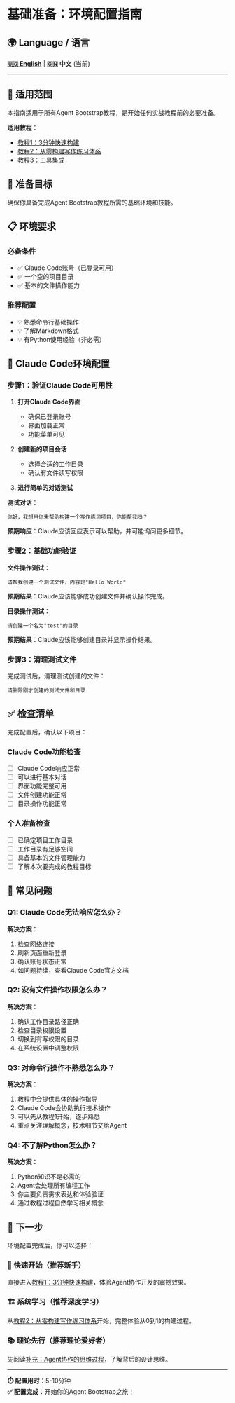# 基础准备：环境配置指南

## 🌍 Language / 语言

**[🇺🇸 English](Environment-Setup-Guide.md)** | **🇨🇳 中文** (当前)

---

## 📖 适用范围

本指南适用于所有Agent Bootstrap教程，是开始任何实战教程前的必要准备。

**适用教程**：
- [教程1：3分钟快速构建](教程1-3分钟快速构建.md)
- [教程2：从零构建写作练习体系](教程2-从零构建写作练习体系.md)
- [教程3：工具集成](教程3-工具集成.md)

## 🎯 准备目标

确保你具备完成Agent Bootstrap教程所需的基础环境和技能。

## 📋 环境要求

### 必备条件
- ✅ Claude Code账号（已登录可用）
- ✅ 一个空的项目目录
- ✅ 基本的文件操作能力

### 推荐配置
- 💡 熟悉命令行基础操作
- 💡 了解Markdown格式
- 💡 有Python使用经验（非必需）

## 🔧 Claude Code环境配置

### 步骤1：验证Claude Code可用性

1. **打开Claude Code界面**
   - 确保已登录账号
   - 界面加载正常
   - 功能菜单可见

2. **创建新的项目会话**
   - 选择合适的工作目录
   - 确认有文件读写权限

3. **进行简单的对话测试**

**测试对话**：
```text
你好，我想用你来帮助构建一个写作练习项目，你能帮我吗？
```

**预期响应**：Claude应该回应表示可以帮助，并可能询问更多细节。

### 步骤2：基础功能验证

**文件操作测试**：
```text
请帮我创建一个测试文件，内容是"Hello World"
```

**预期结果**：Claude应该能够成功创建文件并确认操作完成。

**目录操作测试**：
```text
请创建一个名为"test"的目录
```

**预期结果**：Claude应该能够创建目录并显示操作结果。

### 步骤3：清理测试文件

完成测试后，清理测试创建的文件：
```text
请删除刚才创建的测试文件和目录
```

## ✅ 检查清单

完成配置后，确认以下项目：

### Claude Code功能检查
- [ ] Claude Code响应正常
- [ ] 可以进行基本对话
- [ ] 界面功能完整可用
- [ ] 文件创建功能正常
- [ ] 目录操作功能正常

### 个人准备检查
- [ ] 已确定项目工作目录
- [ ] 工作目录有足够空间
- [ ] 具备基本的文件管理能力
- [ ] 了解本次要完成的教程目标

## 🚨 常见问题

### Q1: Claude Code无法响应怎么办？
**解决方案**：
1. 检查网络连接
2. 刷新页面重新登录
3. 确认账号状态正常
4. 如问题持续，查看Claude Code官方文档

### Q2: 没有文件操作权限怎么办？
**解决方案**：
1. 确认工作目录路径正确
2. 检查目录权限设置
3. 切换到有写权限的目录
4. 在系统设置中调整权限

### Q3: 对命令行操作不熟悉怎么办？
**解决方案**：
1. 教程中会提供具体的操作指导
2. Claude Code会协助执行技术操作
3. 可以先从教程1开始，逐步熟悉
4. 重点关注理解概念，技术细节交给Agent

### Q4: 不了解Python怎么办？
**解决方案**：
1. Python知识不是必需的
2. Agent会处理所有编程工作
3. 你主要负责需求表达和体验验证
4. 通过教程过程自然学习相关概念

## 🎯 下一步

环境配置完成后，你可以选择：

### 🚀 快速开始（推荐新手）
直接进入[教程1：3分钟快速构建](教程1-3分钟快速构建.md)，体验Agent协作开发的震撼效果。

### 🏗️ 系统学习（推荐深度学习）
从[教程2：从零构建写作练习体系](教程2-从零构建写作练习体系.md)开始，完整体验从0到1的构建过程。

### 📚 理论先行（推荐理论爱好者）
先阅读[补充：Agent协作的思维过程](补充-Agent协作的思维过程.md)，了解背后的设计思维。

---

**⏱️ 配置用时**：5-10分钟  
**✅ 配置完成**：开始你的Agent Bootstrap之旅！